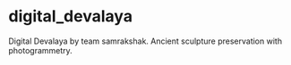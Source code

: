 # digital_devalaya
Digital Devalaya by team samrakshak. Ancient sculpture preservation with photogrammetry.
